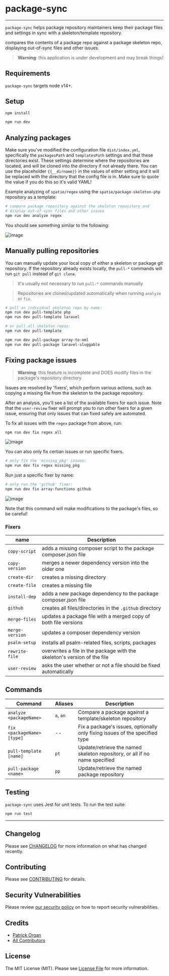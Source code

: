 # package-sync

---

`package-sync` helps package repository maintainers keep their package files and settings in sync with a skeleton/template repository.

compares the contents of a package repo against a package skeleton repo, displaying out-of-sync files and other issues.

> 
> **Warning**: this application is under development and may break things!
>

## Requirements

`package-sync` targets node v14+.

## Setup

```bash
npm install

npm run dev
```

## Analyzing packages

Make sure you've modified the configuration file `dist/index.yml`, specifically the `packagesPath` and `templatesPath` settings and that these directories exist.
These settings determine where the repositories are located, and will be cloned into the directory if not already there.
You can use the placeholder `{{__dirname}}` in the values of either setting and it will be replaced with the directory that the config file is in.  Make sure to quote the value if you do this so it's valid YAML!

Example analyzing of `spatie/regex` using the `spatie/package-skeleton-php` repository as a template:

```bash
# compare package repository against the skeleton repository and
# display out-of-sync files and other issues
npm run dev analyze regex
```

You should see something similar to the following:

![image](https://user-images.githubusercontent.com/5508707/113720708-e8484300-96bc-11eb-9a24-d5a59d95ae21.png)

## Manually pulling repositories

You can manually update your local copy of either a skeleton or package git repository.  If the repository already exists locally, the `pull-*` commands will run `git pull` instead of `git clone`.

> It's usually not necessary to run `pull-*` commands manually

> Repositories are cloned/updated automatically when running `analyze` or `fix`.

```bash
# pull an individual skeleton repo by name:
npm run dev pull-template php
npm run dev pull-template laravel

# or pull all skeleton repos:
npm run dev pull-template
```

```bash
npm run dev pull-package array-to-xml
npm run dev pull-package laravel-sluggable
```

## Fixing package issues

>
> **Warning**: this feature is incomplete and DOES modify files in the package's repository directory
>

Issues are resolved by 'fixers', which perform various actions, such as copying a missing file from the skeleton to the package repository.

After an analysis, you'll see a list of the available fixers for each issue.  Note that the `user-review` fixer will prompt you to run other fixers for a given issue, ensuring that only issues that can fixed safely are automated.

To fix all issues with the `regex` package from above, run:

```bash
npm run dev fix regex all
```

![image](https://user-images.githubusercontent.com/5508707/113719038-38bea100-96bb-11eb-8836-47223c6c1be5.png)

You can also only fix certian issues or run specific fixers.

```bash
# only fix the 'missing_pkg' issues:
npm run dev fix regex missing_pkg
```

Run just a specific fixer by name:

```bash
# only run the 'github' fixer:
npm run dev fix array-functions github
```

![image](https://user-images.githubusercontent.com/5508707/113785803-d63ec280-9705-11eb-86ab-793a9ad359a8.png)


Note that this command will make modifications to the package's files, so be careful!

### Fixers

| name | Description |
| --- | --- |
| `copy-script` | adds a missing composer script to the package composer.json file |
| `copy-version` | merges a newer dependency version into the older one |
| `create-dir` | creates a missing directory |
| `create-file` | creates a missing file |
| `install-dep` | adds a new package dependency to the package composer.json file |
| `github` | creates all files/directories in the `.github` directory  |
| `merge-files` | updates a package file with a merged copy of both file versions |
| `merge-version` | updates a composer dependency version |
| `psalm-setup` | installs all psalm-related files, scripts, packages |
| `rewrite-file` | overwrites a file in the package with the skeleton's version of the file |
| `user-review` | asks the user whether or not a file should be fixed automatically |

## Commands

| Command | Aliases | Description |
| --- | --- | --- |
| `analyze <packageName>` | `a`, `an` | Compare a package against a template/skeleton repository |
| `fix <packageName> [type]` | _--_ | Fix a package's issues, optionally only fixing issues of the specified type |
| `pull-template [name]` | `pt` | Update/retrieve the named skeleton repository, or all if no name specified |
| `pull-package <name>` | `pp` | Update/retrieve the named package repository |

## Testing

`package-sync` uses Jest for unit tests.  To run the test suite:

`npm run test`

---

## Changelog

Please see [CHANGELOG](CHANGELOG.md) for more information on what has changed recently.

## Contributing

Please see [CONTRIBUTING](.github/CONTRIBUTING.md) for details.

## Security Vulnerabilities

Please review [our security policy](../../security/policy) on how to report security vulnerabilities.

## Credits

- [Patrick Organ](https://github.com/patinthehat)
- [All Contributors](../../contributors)

## License

The MIT License (MIT). Please see [License File](LICENSE) for more information.
